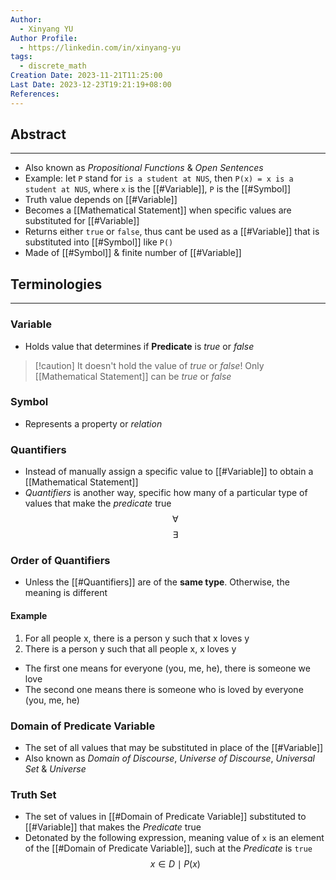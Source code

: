 ```yaml
---
Author:
  - Xinyang YU
Author Profile:
  - https://linkedin.com/in/xinyang-yu
tags:
  - discrete_math
Creation Date: 2023-11-21T11:25:00
Last Date: 2023-12-23T19:21:19+08:00
References: 
---
```

## Abstract
---
- Also known as *Propositional Functions* & *Open Sentences*
- Example: let `P` stand for `is a student at NUS`, then `P(x) = x is a student at NUS`, where `x` is the [[#Variable]], `P` is the [[#Symbol]]
- Truth value depends on [[#Variable]]
- Becomes a [[Mathematical Statement]] when specific values are substituted for [[#Variable]]
- Returns either `true` or `false`, thus cant be used as a [[#Variable]] that is substituted into [[#Symbol]] like `P()`
- Made of [[#Symbol]] & finite number of [[#Variable]]




## Terminologies 
---
### Variable
- Holds value that determines if **Predicate** is *true* or *false*
>[!caution] It doesn't hold the value of *true* or *false*! Only [[Mathematical Statement]] can be *true* or *false*
### Symbol
- Represents a property or *relation*
### Quantifiers
- Instead of manually assign a specific value to [[#Variable]] to obtain a [[Mathematical Statement]]
- *Quantifiers* is another way, specific how many of a particular type of values that make the *predicate* true
$$
\forall
$$
$$
\exists
$$
### Order of Quantifiers
- Unless the [[#Quantifiers]] are of the **same type**. Otherwise, the meaning is different
#### Example
1. For all people x, there is a person y such that x loves y
2. There is a person y such that all people x, x loves y
- The first one means for everyone (you, me, he), there is someone we love
- The second one means there is someone who is loved by everyone (you, me, he)
 
### Domain of Predicate Variable
- The set of all values that may be substituted in place of the [[#Variable]]
- Also known as *Domain of Discourse*, *Universe of Discourse*, *Universal Set* & *Universe*
### Truth Set
- The set of values in [[#Domain of Predicate Variable]] substituted to [[#Variable]] that makes the *Predicate* true
- Detonated by the following expression, meaning value of `x` is an element of the [[#Domain of Predicate Variable]], such at the *Predicate* is `true`
$$
{x \in D \mid P(x)}
$$